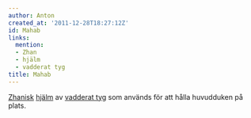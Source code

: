 ```yaml
---
author: Anton
created_at: '2011-12-28T18:27:12Z'
id: Mahab
links:
  mention:
  - Zhan
  - hjälm
  - vadderat tyg
title: Mahab
---
```


[Zhanisk][] [hjälm] av [vadderat tyg] som används för att hålla huvudduken på plats.

  [Zhanisk]: Zhan
  [hjälm]: hjälm
  [vadderat tyg]: vadderat_tyg
